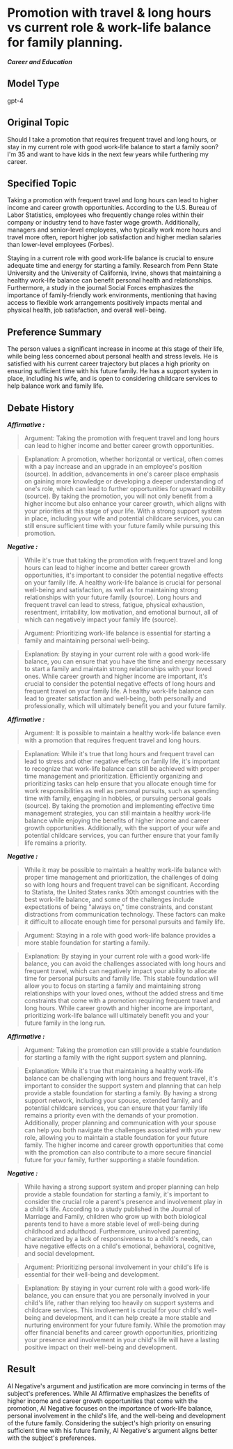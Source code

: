 # Promotion with travel & long hours vs current role & work-life balance for family planning.

***Career and Education***



## Model Type

gpt-4

## Original Topic

Should I take a promotion that requires frequent travel and long hours, or stay in my current role with good work-life balance to start a family soon? I'm 35 and want to have kids in the next few years while furthering my career.

## Specified Topic

Taking a promotion with frequent travel and long hours can lead to higher income and career growth opportunities. According to the U.S. Bureau of Labor Statistics, employees who frequently change roles within their company or industry tend to have faster wage growth. Additionally, managers and senior-level employees, who typically work more hours and travel more often, report higher job satisfaction and higher median salaries than lower-level employees (Forbes).

Staying in a current role with good work-life balance is crucial to ensure adequate time and energy for starting a family. Research from Penn State University and the University of California, Irvine, shows that maintaining a healthy work-life balance can benefit personal health and relationships. Furthermore, a study in the journal Social Forces emphasizes the importance of family-friendly work environments, mentioning that having access to flexible work arrangements positively impacts mental and physical health, job satisfaction, and overall well-being.

## Preference Summary

The person values a significant increase in income at this stage of their life, while being less concerned about personal health and stress levels. He is satisfied with his current career trajectory but places a high priority on ensuring sufficient time with his future family. He has a support system in place, including his wife, and is open to considering childcare services to help balance work and family life.

## Debate History


***Affirmative :***

> Argument: Taking the promotion with frequent travel and long hours can lead to higher income and better career growth opportunities.

> Explanation: A promotion, whether horizontal or vertical, often comes with a pay increase and an upgrade in an employee's position (source). In addition, advancements in one's career place emphasis on gaining more knowledge or developing a deeper understanding of one's role, which can lead to further opportunities for upward mobility (source). By taking the promotion, you will not only benefit from a higher income but also enhance your career growth, which aligns with your priorities at this stage of your life. With a strong support system in place, including your wife and potential childcare services, you can still ensure sufficient time with your future family while pursuing this promotion.



***Negative :***

> While it's true that taking the promotion with frequent travel and long hours can lead to higher income and better career growth opportunities, it's important to consider the potential negative effects on your family life. A healthy work-life balance is crucial for personal well-being and satisfaction, as well as for maintaining strong relationships with your future family (source). Long hours and frequent travel can lead to stress, fatigue, physical exhaustion, resentment, irritability, low motivation, and emotional burnout, all of which can negatively impact your family life (source).

> Argument: Prioritizing work-life balance is essential for starting a family and maintaining personal well-being.

> Explanation: By staying in your current role with a good work-life balance, you can ensure that you have the time and energy necessary to start a family and maintain strong relationships with your loved ones. While career growth and higher income are important, it's crucial to consider the potential negative effects of long hours and frequent travel on your family life. A healthy work-life balance can lead to greater satisfaction and well-being, both personally and professionally, which will ultimately benefit you and your future family.



***Affirmative :***

> Argument: It is possible to maintain a healthy work-life balance even with a promotion that requires frequent travel and long hours.

> Explanation: While it's true that long hours and frequent travel can lead to stress and other negative effects on family life, it's important to recognize that work-life balance can still be achieved with proper time management and prioritization. Efficiently organizing and prioritizing tasks can help ensure that you allocate enough time for work responsibilities as well as personal pursuits, such as spending time with family, engaging in hobbies, or pursuing personal goals (source). By taking the promotion and implementing effective time management strategies, you can still maintain a healthy work-life balance while enjoying the benefits of higher income and career growth opportunities. Additionally, with the support of your wife and potential childcare services, you can further ensure that your family life remains a priority.



***Negative :***

> While it may be possible to maintain a healthy work-life balance with proper time management and prioritization, the challenges of doing so with long hours and frequent travel can be significant. According to Statista, the United States ranks 30th amongst countries with the best work-life balance, and some of the challenges include expectations of being "always on," time constraints, and constant distractions from communication technology. These factors can make it difficult to allocate enough time for personal pursuits and family life.

> Argument: Staying in a role with good work-life balance provides a more stable foundation for starting a family.

> Explanation: By staying in your current role with a good work-life balance, you can avoid the challenges associated with long hours and frequent travel, which can negatively impact your ability to allocate time for personal pursuits and family life. This stable foundation will allow you to focus on starting a family and maintaining strong relationships with your loved ones, without the added stress and time constraints that come with a promotion requiring frequent travel and long hours. While career growth and higher income are important, prioritizing work-life balance will ultimately benefit you and your future family in the long run.



***Affirmative :***

> Argument: Taking the promotion can still provide a stable foundation for starting a family with the right support system and planning.

> Explanation: While it's true that maintaining a healthy work-life balance can be challenging with long hours and frequent travel, it's important to consider the support system and planning that can help provide a stable foundation for starting a family. By having a strong support network, including your spouse, extended family, and potential childcare services, you can ensure that your family life remains a priority even with the demands of your promotion. Additionally, proper planning and communication with your spouse can help you both navigate the challenges associated with your new role, allowing you to maintain a stable foundation for your future family. The higher income and career growth opportunities that come with the promotion can also contribute to a more secure financial future for your family, further supporting a stable foundation.



***Negative :***

> While having a strong support system and proper planning can help provide a stable foundation for starting a family, it's important to consider the crucial role a parent's presence and involvement play in a child's life. According to a study published in the Journal of Marriage and Family, children who grow up with both biological parents tend to have a more stable level of well-being during childhood and adulthood. Furthermore, uninvolved parenting, characterized by a lack of responsiveness to a child's needs, can have negative effects on a child's emotional, behavioral, cognitive, and social development.

> Argument: Prioritizing personal involvement in your child's life is essential for their well-being and development.

> Explanation: By staying in your current role with a good work-life balance, you can ensure that you are personally involved in your child's life, rather than relying too heavily on support systems and childcare services. This involvement is crucial for your child's well-being and development, and it can help create a more stable and nurturing environment for your future family. While the promotion may offer financial benefits and career growth opportunities, prioritizing your presence and involvement in your child's life will have a lasting positive impact on their well-being and development.



## Result

AI Negative's argument and justification are more convincing in terms of the subject's preferences. While AI Affirmative emphasizes the benefits of higher income and career growth opportunities that come with the promotion, AI Negative focuses on the importance of work-life balance, personal involvement in the child's life, and the well-being and development of the future family. Considering the subject's high priority on ensuring sufficient time with his future family, AI Negative's argument aligns better with the subject's preferences.